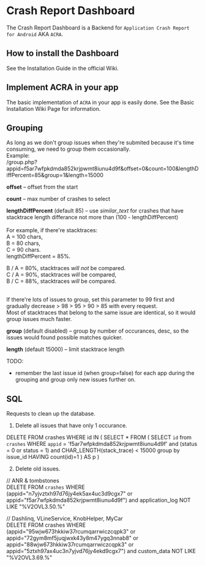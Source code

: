 Crash Report Dashboard
======================

The Crash Report Dashboard is a Backend for `Application Crash Report for Android` AKA `ACRA`.


How to install the Dashboard
----------------------------

See the Installation Guide in the official Wiki. 


Implement ACRA in your app
--------------------------

The basic implementation of `ACRA` in your app is easily done. 
See the Basic Installation Wiki Page for information.

Grouping
--------------------------
As long as we don't group issues when they're submited because it's time consuming, we need to group them occasionally.<br/>
Example:<br/>
/group.php?appid=f5ar7wfpkdmda852krjpwmt8iunu4d9f&offset=0&count=100&lengthDiffPercent=85&group=1&length=15000<br/>

**offset** – offset from the start

**count** – max number of crashes to select

**lengthDiffPercent** (default 85) – use _similar_text_ for crashes that have stacktrace length differance not more than (100 - lengthDiffPercent)<br/><br/>
For example, if there're stacktraces:<br/>
A = 100 chars,<br/>
B = 80 chars,<br/>
C = 90 chars.<br/>
lengthDiffPercent = 85%.<br/>

B / A = 80%, stacktraces _will not_ be compared.<br/>
C / A = 90%, stacktraces _will_ be compared,<br/>
B / C = 88%, stacktraces _will_ be compared.<br/><br/>

If there're lots of issues to group, set this parameter to 99 first and gradually decrease > 98 > 95 > 90 > 85 with every request.<br/>
Most of stacktraces that belong to the same issue are identical, so it would group issues much faster.<br/>

**group** (default disabled) – group by number of occurances, desc, so the issues would found possible matches quicker.

**length** (default 15000) – limit stacktrace length

TODO:
* remember the last issue id (when group=false) for each app during the grouping and group only new issues further on.

SQL
--------------------------

Requests to clean up the database.

1. Delete all issues that have only 1 occurance.<br/>

DELETE FROM crashes WHERE id IN (
		SELECT * FROM ( SELECT `id` from `crashes` WHERE `appid` = 'f5ar7wfpkdmda852krjpwmt8iunu4d9f' and (status = 0 or status = 1) and CHAR_LENGTH(stack_trace) < 15000 group by issue_id HAVING count(id)=1 ) AS p
)


2. Delete old issues.<br/>

// ANR & tombstones<br/>
DELETE FROM `crashes` WHERE (appid="n7yjvztxh97d76jy4ek5ax4uc3d9cgx7" or appid="f5ar7wfpkdmda852krjpwmt8iunu4d9f") and application_log NOT LIKE "%V2OVL3.50.%"

// Dashlinq, VLineService, KnobHelper, MyCar<br/>
DELETE FROM crashes WHERE (appid="95wjw673hkkiw37rcumqarrwiczcqpk3" or appid="72gym8mf5juqjwxk43y8m47ygq3nnab8" or appid="88wjw673hkkiw37rcumqarrwiczcqpk3" or appid="5ztxh97ax4uc3n7yjvd76jy4ekd9cgx7") and custom_data NOT LIKE "%V2OVL3.69.%"


